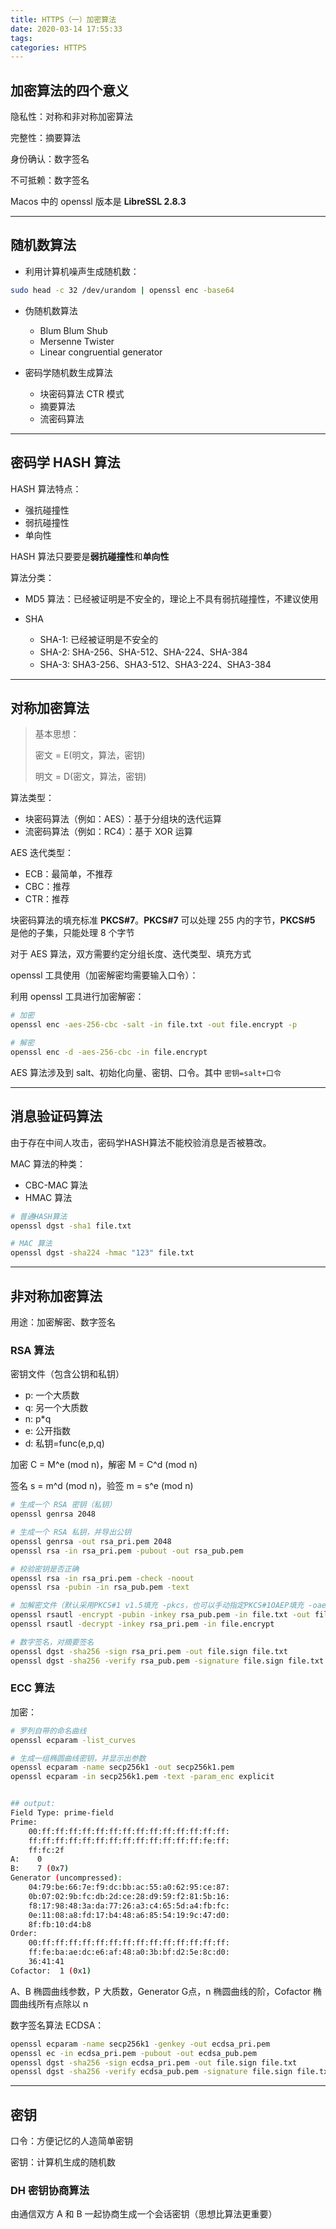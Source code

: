 ```yaml
---
title: HTTPS（一）加密算法
date: 2020-03-14 17:55:33
tags:
categories: HTTPS
---
```


## 加密算法的四个意义

隐私性：对称和非对称加密算法

完整性：摘要算法

身份确认：数字签名

不可抵赖：数字签名

<!--more-->

Macos 中的 openssl 版本是 **LibreSSL 2.8.3**

---

## 随机数算法

+ 利用计算机噪声生成随机数：

```bash
sudo head -c 32 /dev/urandom | openssl enc -base64
```

+ 伪随机数算法

  + Blum Blum Shub
  + Mersenne Twister
  + Linear congruential generator

+ 密码学随机数生成算法

  + 块密码算法 CTR 模式
  + 摘要算法
  + 流密码算法

---

## 密码学 HASH 算法

HASH 算法特点：

+ 强抗碰撞性
+ 弱抗碰撞性
+ 单向性

HASH 算法只要要是**弱抗碰撞性**和**单向性**

算法分类：

+ MD5 算法：已经被证明是不安全的，理论上不具有弱抗碰撞性，不建议使用
+ SHA

  + SHA-1: 已经被证明是不安全的
  + SHA-2: SHA-256、SHA-512、SHA-224、SHA-384
  + SHA-3: SHA3-256、SHA3-512、SHA3-224、SHA3-384

---

## 对称加密算法

> 基本思想：
>
> 密文 = E(明文，算法，密钥)
>
> 明文 = D(密文，算法，密钥)

算法类型：

+ 块密码算法（例如：AES）：基于分组块的迭代运算
+ 流密码算法（例如：RC4）：基于 XOR 运算

AES 迭代类型：

+ ECB：最简单，不推荐
+ CBC：推荐
+ CTR：推荐

块密码算法的填充标准 **PKCS#7**。**PKCS#7** 可以处理 255 内的字节，**PKCS#5** 是他的子集，只能处理 8 个字节

对于 AES 算法，双方需要约定分组长度、迭代类型、填充方式

openssl 工具使用（加密解密均需要输入口令）：

利用 openssl 工具进行加密解密：

```bash
# 加密
openssl enc -aes-256-cbc -salt -in file.txt -out file.encrypt -p

# 解密
openssl enc -d -aes-256-cbc -in file.encrypt
```

AES 算法涉及到 salt、初始化向量、密钥、口令。其中 `密钥=salt+口令`

---

## 消息验证码算法

由于存在中间人攻击，密码学HASH算法不能校验消息是否被篡改。

MAC 算法的种类：

+ CBC-MAC 算法
+ HMAC 算法

```bash
# 普通HASH算法
openssl dgst -sha1 file.txt

# MAC 算法
openssl dgst -sha224 -hmac "123" file.txt
```

---

## 非对称加密算法

用途：加密解密、数字签名

### RSA 算法

密钥文件（包含公钥和私钥）

+ p: 一个大质数
+ q: 另一个大质数
+ n: p*q
+ e: 公开指数
+ d: 私钥=func(e,p,q)

加密 C = M^e (mod n)，解密 M = C^d (mod n)

签名 s = m^d (mod n)，验签 m = s^e (mod n)

```bash
# 生成一个 RSA 密钥（私钥）
openssl genrsa 2048

# 生成一个 RSA 私钥，并导出公钥
openssl genrsa -out rsa_pri.pem 2048
openssl rsa -in rsa_pri.pem -pubout -out rsa_pub.pem

# 校验密钥是否正确
openssl rsa -in rsa_pri.pem -check -noout
openssl rsa -pubin -in rsa_pub.pem -text

# 加解密文件（默认采用PKCS#1 v1.5填充 -pkcs，也可以手动指定PKCS#1OAEP填充 -oaep）
openssl rsautl -encrypt -pubin -inkey rsa_pub.pem -in file.txt -out file.encrypt
openssl rsautl -decrypt -inkey rsa_pri.pem -in file.encrypt

# 数字签名，对摘要签名
openssl dgst -sha256 -sign rsa_pri.pem -out file.sign file.txt
openssl dgst -sha256 -verify rsa_pub.pem -signature file.sign file.txt
```

### ECC 算法

加密：

```bash
# 罗列自带的命名曲线
openssl ecparam -list_curves

# 生成一组椭圆曲线密钥，并显示出参数
openssl ecparam -name secp256k1 -out secp256k1.pem
openssl ecparam -in secp256k1.pem -text -param_enc explicit


## output:
Field Type: prime-field
Prime:
    00:ff:ff:ff:ff:ff:ff:ff:ff:ff:ff:ff:ff:ff:ff:
    ff:ff:ff:ff:ff:ff:ff:ff:ff:ff:ff:ff:ff:fe:ff:
    ff:fc:2f
A:    0
B:    7 (0x7)
Generator (uncompressed):
    04:79:be:66:7e:f9:dc:bb:ac:55:a0:62:95:ce:87:
    0b:07:02:9b:fc:db:2d:ce:28:d9:59:f2:81:5b:16:
    f8:17:98:48:3a:da:77:26:a3:c4:65:5d:a4:fb:fc:
    0e:11:08:a8:fd:17:b4:48:a6:85:54:19:9c:47:d0:
    8f:fb:10:d4:b8
Order:
    00:ff:ff:ff:ff:ff:ff:ff:ff:ff:ff:ff:ff:ff:ff:
    ff:fe:ba:ae:dc:e6:af:48:a0:3b:bf:d2:5e:8c:d0:
    36:41:41
Cofactor:  1 (0x1)
```

A、B 椭圆曲线参数，P 大质数，Generator G点，n 椭圆曲线的阶，Cofactor 椭圆曲线所有点除以 n

数字签名算法 ECDSA：

```bash
openssl ecparam -name secp256k1 -genkey -out ecdsa_pri.pem
openssl ec -in ecdsa_pri.pem -pubout -out ecdsa_pub.pem
openssl dgst -sha256 -sign ecdsa_pri.pem -out file.sign file.txt
openssl dgst -sha256 -verify ecdsa_pub.pem -signature file.sign file.txt
```

---

## 密钥

口令：方便记忆的人造简单密钥

密钥：计算机生成的随机数

### DH 密钥协商算法

由通信双方 A 和 B 一起协商生成一个会话密钥（思想比算法更重要）
